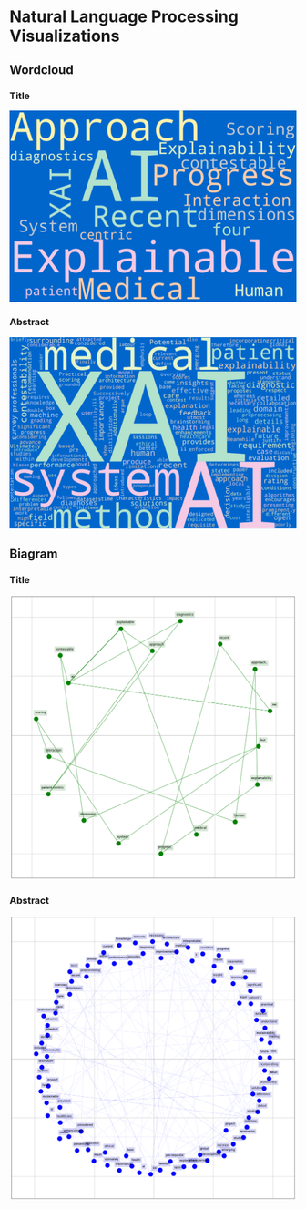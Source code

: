 # Natural Language Processing Visualizations

## Wordcloud
### Title
![Title Word Cloud](Title_Worldcloud.png)
### Abstract
![Title Word Cloud](Abstract_Wordcloud.png)
## Biagram 
### Title
![Title Word Cloud](Title_Biagram.png)
### Abstract
![Title Word Cloud](Abstract_Biagram.png)

